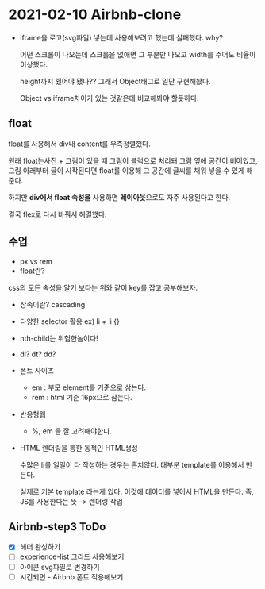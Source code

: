 # 2021-02-10 Airbnb-clone



- iframe을 로고(svg파일) 넣는데 사용해보려고 했는데 실패했다. why?

  어떤 스크롤이 나오는데 스크롤을 없애면 그 부분만 나오고 width를 주어도 비율이 이상했다.

  height까지 줬어야 됐나?? 그래서 Object태그로 일단 구현해놨다.

  Object vs iframe차이가 있는 것같은데 비교해봐야 할듯하다.



## float

float를 사용해서 div내 content를 우측정렬했다. 

원래 float는사진 + 그림이 있을 때 그림이 블럭으로 처리돼 그림 옆에 공간이 비어있고, 그림 아래부터 글이 시작된다면 float를 이용해 그 공간에 글씨를 채워 넣을 수 있게 해준다.

하지만 **div에서 float 속성을** 사용하면 **레이아웃**으로도 자주 사용된다고 한다.



결국 flex로 다시 바꿔서 해결했다.



## 수업

- px vs rem
- float란? 

css의 모든 속성을 알기 보다는 위와 같이 key를 잡고 공부해보자.

- 상속이란? cascading

- 다양한 selector 활용 ex) li + li {}

- nth-child는 위험한놈이다!

- dl? dt? dd? 

- 폰트 사이즈 

  - em  : 부모 element를 기준으로 삼는다.
  - rem : html 기준 16px으로 삼는다.

- 반응형웹

  - %, em 을 잘 고려해야한다.

- HTML 렌더링을 통한 동적인 HTML생성

  수많은 li를 일일이 다 작성하는 경우는 흔치않다. 대부분 template를 이용해서 만든다.

  실제로 기본 template 라는게 있다. 이것에 데이터를 넣어서 HTML을 만든다. 즉, JS를 사용한다는 뜻 -> 렌더링 작업

## Airbnb-step3 ToDo

- [x] 헤더 완성하기
- [ ] experience-list 그리드 사용해보기
- [ ] 아이콘 svg파일로 변경하기
- [ ] 시간되면 - Airbnb 폰트 적용해보기